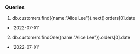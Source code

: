 ### Queries

1. db.customers.find({name:"Alice Lee"}).next().orders[0].date
- '2022-07-01'
2. db.customers.findOne({name:"Alice Lee"}).orders[0].date
- '2022-07-01'